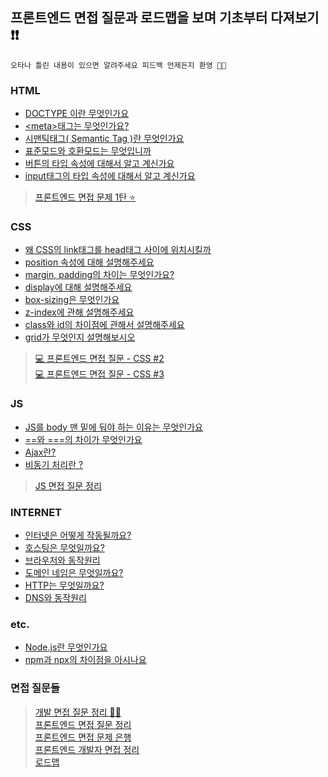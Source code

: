 ## 프론트엔드 면접 질문과 로드맵을 보며 기초부터 다져보기 ❗❗

`오타나 틀린 내용이 있으면 알려주세요 피드백 언제든지 환영 🤗🤗`

### HTML

- [DOCTYPE 이란 무엇인가요](https://github.com/yoosion030/Front_Interview/blob/master/HTML/DOCTYPE%EC%9D%B4%EB%9E%80%20%EB%AC%B4%EC%97%87%EC%9D%B8%EA%B0%80%EC%9A%94.md)
- [\<meta>태그는 무엇인가요?](https://github.com/yoosion030/Front_Interview/blob/master/HTML/meta%ED%83%9C%EA%B7%B8%EB%9E%80%20%EB%AC%B4%EC%97%87%EC%9D%B8%EA%B0%80%EC%9A%94.md)
- [시맨틱태그( Semantic Tag )란 무엇인가요](https://github.com/yoosion030/Front_Interview/blob/master/HTML/%EC%8B%9C%EB%A7%A8%ED%8B%B1%ED%83%9C%EA%B7%B8%EB%9E%80%20%EB%AC%B4%EC%97%87%EC%9D%B8%EA%B0%80%EC%9A%94.md)
- [표준모드와 호환모드는 무엇입니까](https://github.com/yoosion030/Front_Interview/blob/master/HTML/%ED%91%9C%EC%A4%80%EB%AA%A8%EB%93%9C%20%ED%98%B8%ED%99%98%EB%AA%A8%EB%93%9C.md)
- [버튼의 타입 속성에 대해서 알고 계신가요](https://github.com/yoosion030/Front_Interview/blob/master/HTML/button%20%ED%83%9C%EA%B7%B8%EC%9D%98%20%EC%86%8D%EC%84%B1.md)
- [input태그의 타입 속성에 대해서 알고 계신가요](https://github.com/yoosion030/Front_Interview/blob/master/HTML/input%20%ED%83%9C%EA%B7%B8%EC%9D%98%20%EC%86%8D%EC%84%B1.md)

> [프론트엔드 면접 문제 1탄 ⭐️](https://velog.io/@cjy0029/%ED%94%84%EB%A1%A0%ED%8A%B8%EC%97%94%EB%93%9C-%EB%A9%B4%EC%A0%91-%EB%AC%B8%EC%A0%9C-1%ED%83%84)

### CSS

- [왜 CSS의 link태그를 head태그 사이에 위치시킬까](https://github.com/yoosion030/Front_Interview/blob/master/CSS/css%EC%84%A0%EC%96%B8%EC%9C%84%EC%B9%98.md)
- [position 속성에 대해 설명해주세요](https://github.com/yoosion030/Front_Interview/blob/master/CSS/position%EC%86%8D%EC%84%B1%EC%9D%84%20%EC%84%A4%EB%AA%85%ED%95%B4%EC%A3%BC%EC%84%B8%EC%9A%94.md)
- [margin, padding의 차이는 무엇인가요?](https://github.com/yoosion030/Front_Interview/blob/master/CSS/margin%2C%20paddding%EC%9D%98%20%EC%B0%A8%EC%9D%B4%EC%A0%90.md)
- [display에 대해 설명해주세요](https://github.com/yoosion030/Front_Interview/blob/master/CSS/display%EC%97%90%20%EB%8C%80%ED%95%B4%20%EC%84%A4%EB%AA%85%ED%95%B4%EC%A3%BC%EC%84%B8%EC%9A%94.md)
- [box-sizing은 무엇인가요](https://github.com/yoosion030/Front_Interview/blob/master/CSS/box-sizing%EC%9D%80%20%EB%AC%B4%EC%97%87%EC%9D%B8%EA%B0%80%EC%9A%94.md)
- [z-index에 관해 설명해주세요](https://github.com/yoosion030/Front_Interview/blob/master/CSS/z-index.md)
- [class와 id의 차이점에 관해서 설명해주세요](https://github.com/yoosion030/Front_Interview/blob/master/CSS/class%EC%99%80%20id%EC%9D%98%20%EC%B0%A8%EC%9D%B4%EC%A0%90.md)
- [grid가 무엇인지 설명해보시오](https://github.com/yoosion030/Front_Interview/blob/master/CSS/grid%EB%9E%80.md)

> [💻 프론트엔드 면접 질문 - CSS #2](https://velog.io/@chris/front-end-interview-handbook-css-2)  
> [💻 프론트엔드 면접 질문 - CSS #3](https://velog.io/@chris/front-end-interview-handbook-css-3)

### JS

- [JS를 body 맨 밑에 둬야 하는 이유는 무엇인가요](https://github.com/yoosion030/Front_Interview/blob/master/JS/JS%20%EC%84%A0%EC%96%B8%EC%9C%84%EC%B9%98.md)
- [==와 ===의 차이가 무엇인가요](https://github.com/yoosion030/Front_Interview/blob/master/JS/%3D%3D%EC%99%80%20%3D%3D%3D.md)
- [Ajax란?](https://github.com/yoosion030/Front_Interview/blob/master/JS/ajax%EB%9E%80.md)
- [비동기 처리란 ?](https://github.com/yoosion030/Front_Interview/blob/master/JS/%EB%B9%84%EB%8F%99%EA%B8%B0%20%EC%B2%98%EB%A6%AC%EB%9E%80.md)

> [JS 면접 질문 정리](https://joshua1988.github.io/web-development/interview/frontend-questions/)

### INTERNET

- [인터넷은 어떻게 작동될까요?](https://github.com/yoosion030/Front_Interview/blob/master/Internet/%EC%9D%B8%ED%84%B0%EB%84%B7%20%EB%8F%99%EC%9E%91.md)
- [호스팅은 무엇일까요?](https://github.com/yoosion030/Front_Interview/blob/master/Internet/%ED%98%B8%EC%8A%A4%ED%8C%85.md)
- [브라우저와 동작원리](https://github.com/yoosion030/Front_Interview/tree/master/Internet)
- [도메인 네임은 무엇일까요?](https://github.com/yoosion030/Front_Interview/blob/master/Internet/%EB%8F%84%EB%A9%94%EC%9D%B8%20%EB%84%A4%EC%9E%84.md)
- [HTTP는 무엇일까요?](https://github.com/yoosion030/Front_Interview/blob/master/Internet/HTTP.md)
- [DNS와 동작원리](https://github.com/yoosion030/Front_Interview/blob/master/Internet/DNS%EC%99%80%20%EB%8F%99%EC%9E%91%EC%9B%90%EB%A6%AC.md)

### etc.

- [Node.js란 무엇인가요](https://github.com/yoosion030/Front_Interview/blob/master/Etc/node.js%EB%9E%80%20%EB%AC%B4%EC%97%87%EC%9D%B8%EA%B0%80%EC%9A%94.md)
- [npm과 npx의 차이점을 아시나요](https://github.com/yoosion030/Front_Interview/blob/master/Etc/npm%EA%B3%BC%20npx%EC%9D%98%20%EC%B0%A8%EC%9D%B4%EC%A0%90%EC%9D%84%20%EC%95%84%EC%8B%9C%EB%82%98%EC%9A%94.md)

### 면접 질문들

> [개발 면접 질문 정리 💁‍♂️](https://velog.io/@junsugi/%EA%B0%9C%EB%B0%9C-%EB%A9%B4%EC%A0%91-%EC%A7%88%EB%AC%B8-%EC%A0%95%EB%A6%AC)  
> [프론트엔드 면접 질문 정리](https://velog.io/@ansrjsdn/%ED%94%84%EB%A1%A0%ED%8A%B8%EC%97%94%EB%93%9C-%EB%A9%B4%EC%A0%91-%EC%A7%88%EB%AC%B8-%EC%A0%95%EB%A6%AC)  
> [ 프론트엔드 면접 문제 은행 ](https://h5bp.org/Front-end-Developer-Interview-Questions/translations/korean/#%EC%84%B1%EB%8A%A5-%EA%B4%80%EB%A0%A8-%EC%A7%88%EB%AC%B8)  
> [프론트엔드 개발자 면접 정리](https://velog.io/@suyeonme/%ED%9B%84%EA%B8%B0-%ED%94%84%EB%A1%A0%ED%8A%B8%EC%97%94%EB%93%9C-%EA%B0%9C%EB%B0%9C%EC%9E%90-%EB%A9%B4%EC%A0%91-%EC%A0%95%EB%A6%AC)  
> [로드맵](/Roadmap/프론트엔드%20로드맵.png)
